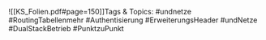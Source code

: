 
![[KS_Folien.pdf#page=150]]Tags & Topics:
   #undnetze
   #RoutingTabellenmehr
   #Authentisierung
   #ErweiterungsHeader
   #undNetze
   #DualStackBetrieb
   #PunktzuPunkt